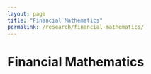 ```yaml
---
layout: page
title: "Financial Mathematics"
permalink: /research/financial-mathematics/
---
```


# Financial Mathematics
